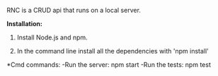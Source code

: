RNC is a CRUD api that runs on a local server.

**Installation:**

1. Install Node.js and npm.

2. In the command line install all the dependencies with 'npm install'

*Cmd commands:
   -Run the server: npm start
   -Run the tests: npm test
